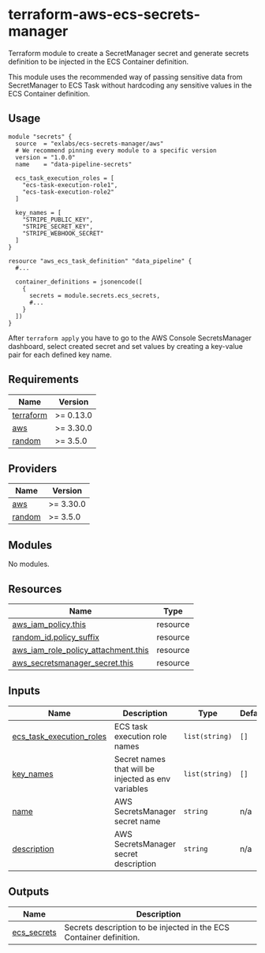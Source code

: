 # terraform-aws-ecs-secrets-manager

Terraform module to create a SecretManager secret and generate secrets definition to be injected in the ECS Container definition.

This module uses the recommended way of passing sensitive data from SecretManager to ECS Task without hardcoding any sensitive values in the ECS Container definition.

## Usage

```hcl
module "secrets" {
  source  = "exlabs/ecs-secrets-manager/aws"
  # We recommend pinning every module to a specific version
  version = "1.0.0"
  name    = "data-pipeline-secrets"

  ecs_task_execution_roles = [
    "ecs-task-execution-role1",
    "ecs-task-execution-role2"
  ]

  key_names = [
    "STRIPE_PUBLIC_KEY",
    "STRIPE_SECRET_KEY",
    "STRIPE_WEBHOOK_SECRET"
  ]
}

resource "aws_ecs_task_definition" "data_pipeline" {
  #...

  container_definitions = jsonencode([
    {
      secrets = module.secrets.ecs_secrets,
      #...
    }
  ])
}
```

After `terraform apply` you have to go to the AWS Console SecretsManager dashboard, select created secret and set values by creating a key-value pair for each defined key name.


<!-- BEGIN_TF_DOCS -->
## Requirements

| Name | Version |
|------|---------|
| <a name="requirement_terraform"></a> [terraform](#requirement\_terraform) | >= 0.13.0 |
| <a name="requirement_aws"></a> [aws](#requirement\_aws) | >= 3.30.0 |
| <a name="requirement_random"></a> [random](#requirement\_random) | >= 3.5.0 |

## Providers

| Name | Version |
|------|---------|
| <a name="provider_aws"></a> [aws](#provider\_aws) | >= 3.30.0 |
| <a name="provider_random"></a> [random](#provider\_random) | >= 3.5.0 |

## Modules

No modules.

## Resources

| Name | Type |
|------|------|
| [aws_iam_policy.this](https://registry.terraform.io/providers/hashicorp/aws/latest/docs/resources/iam_policy) | resource |
| [random_id.policy_suffix](https://registry.terraform.io/providers/hashicorp/random/latest/docs/resources/id) | resource |
| [aws_iam_role_policy_attachment.this](https://registry.terraform.io/providers/hashicorp/aws/latest/docs/resources/iam_role_policy_attachment) | resource |
| [aws_secretsmanager_secret.this](https://registry.terraform.io/providers/hashicorp/aws/latest/docs/resources/secretsmanager_secret) | resource |

## Inputs

| Name | Description | Type | Default | Required |
|------|-------------|------|---------|:--------:|
| <a name="input_ecs_task_execution_roles"></a> [ecs\_task\_execution\_roles](#input\_ecs\_task\_execution\_roles) | ECS task execution role names | `list(string)` | `[]` | yes |
| <a name="input_key_names"></a> [key\_names](#input\_key\_names) | Secret names that will be injected as env variables | `list(string)` | `[]` | yes |
| <a name="input_name"></a> [name](#input\_name) | AWS SecretsManager secret name | `string` | n/a | yes |
| <a name="input_description"></a> [description](#input\_description) | AWS SecretsManager secret description | `string` | n/a | no |

## Outputs

| Name | Description |
|------|-------------|
| <a name="output_ecs_secrets"></a> [ecs\_secrets](#output\_ecs\_secrets) | Secrets description to be injected in the ECS Container definition. |
<!-- END_TF_DOCS -->
